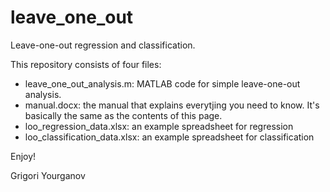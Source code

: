 # leave_one_out
Leave-one-out regression and classification.

This repository consists of four files:

- leave_one_out_analysis.m: MATLAB code for simple leave-one-out analysis.
- manual.docx: the manual that explains everytjing you need to know. It's basically the same as the contents of this page.
- loo_regression_data.xlsx: an example spreadsheet for regression
- loo_classification_data.xlsx: an example spreadsheet for classification

Enjoy!

Grigori Yourganov
